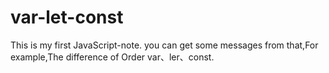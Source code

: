 # var-let-const
This is my first JavaScript-note.
you can get some messages from that,For example,The difference of Order var、ler、const.
